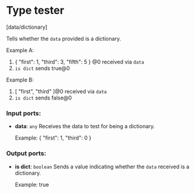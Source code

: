 # Type tester

[data/dictionary]

Tells whether the `data` provided is a dictionary.

Example A:
1. { "first": 1, "third": 3, "fifth": 5 } @0 received via `data`
4. `is dict` sends true@0

Example B:
1. [ "first", "third" ]@0 received via `data`
4. `is dict` sends false@0

### Input ports:

* __data__: `any`
    Receives the data to test for being a dictionary.
    
    Example:
    { "first": 1, "third": 0 }



### Output ports:

* __is dict__: `boolean`
    Sends a value indicating whether the `data` received is a dictionary.
    
    Example:
    true



